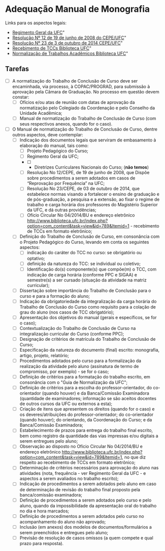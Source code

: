 # Adequação Manual de Monografia

Links para os aspectos legais:

- [Regimento Geral da UFC](http://www.ufc.br/images/_files/a_universidade/regimento_geral_ufc/regimento_geral_ufc.pdf)"
- [Resolução Nº 12 de 19 de junho de 2008 do CEPE/UFC](http://www.ufc.br/images/_files/a_universidade/cepe/resolucao_cepe_2008/resolucao12_cepe_2008.pdf)"
- [Resolução Nº 23 de 3 de outubro de 2014 CEPE/UFC](https://prograd.ufc.br/wp-content/uploads/2014/05/resolucao-03-2014-cepe-regime-de-trabalho-e-ch-docente.pdf)"
- [Recebimento de TCCs Biblioteca UFC](https://biblioteca.ufc.br/pt/perguntas-frequentes/recebimento-de-tccs/)"
- [Normalização de Trabalhos Acadêmicos Biblioteca UFC](https://biblioteca.ufc.br/pt/servicos-e-produtos/normalizacao-de-trabalhos-academicos/)"

## Tarefas

- [ ] A normatização do Trabalho de Conclusão de Curso deve ser encaminhada, via processo, à COPAC/PROGRAD, para submissão à aprovação pela Câmara de Graduação. No processo em questão devem constar:
  - [ ] Ofícios e/ou atas de reunião com datas de aprovação da normatização pelo Colegiado da Coordenação e pelo Conselho da Unidade Acadêmica;
  - [ ] Manual de normatização do Trabalho de Conclusão de Curso (com seus respectivos anexos, quando for o caso).
- [ ] O Manual de normatização do Trabalho de Conclusão de Curso, dentre outros aspectos, deve contemplar:
  - [ ] Indicação dos documentos legais que serviram de embasamento à elaboração do manual, tais como:
    - [ ] Projeto Pedagógico do Curso;
    - [ ] Regimento Geral da UFC;
    - [ ] - Diretrizes Curriculares Nacionais do Curso; (**não temos**)
    - [ ] Resolução No 12/CEPE, de 19 de junho de 2008, que Dispõe sobre procedimentos a serem adotados em casos de “Reprovação por Frequência” na UFC;
    - [ ] Resolução No 23/CEPE, de 03 de outubro de 2014, que estabelece normas visando a fortalecer o ensino de graduação e de pós-graduação, a pesquisa e a extensão, ao fixar o regime de trabalho e carga horária dos professores do Magistério Superior da UFC, e dá outras providências;
    - [ ] Ofício  Circular No 04/2014/BU e endereço eletrônico http://www.biblioteca.ufc.br/index.php?option=com_content&task=view&id=789&Itemid=1 - recebimento de TCCs em formato eletrônico;
  - [ ] Definição do Trabalho de Conclusão de Curso, em consonância com o Projeto Pedagógico do Curso, levando em conta os seguintes aspectos:
    - [ ] indicação do caráter do TCC no curso: se obrigatório ou optativo;
    - [ ] definição da natureza do TCC: se individual ou coletivo;
    - [ ] Identificação do(s) componente(s) que compõe(m) o TCC, com indicação de carga horária (conforme PPC e SIGAA) e semestre(s) a ser cursado (situação da atividade na matriz curricular);
  - [ ] Dissertação sobre importância do Trabalho de Conclusão para o curso e para a formação do aluno;
  - [ ] Indicação da obrigatoriedade da integralização da carga horária do Trabalho de Conclusão do Curso como requisito para a colação de grau do aluno (nos casos de TCC obrigatório);
  - [ ] Apresentação dos objetivos do manual (gerais e específicos, se for o caso);
  - [ ] Contextualização do Trabalho de Conclusão de Curso na integralização curricular do Curso (conforme PPC);
  - [ ] Designação de critérios de matrícula do Trabalho de Conclusão de Curso;
  - [ ] Especificação da natureza do documento (final) escrito: monografia, artigo, projeto, relatório;
  - [ ] Procedimentos adotados pelo curso para a formalização da realização da atividade pelo aluno (assinatura de termo de compromisso, por exemplo) - se for o caso;
  - [ ] Definição de critérios para a formatação do trabalho escrito, em consonância com o "Guia de Normalização da UFC";
  - [ ] Definição de critérios para a escolha do professor-orientador, do co-orientador (quando houver) e da Banca/Comissão Examinadora (quantidade de examinadores; informação se são aceitos docentes de outros cursos da UFC ou externos a esta);
  - [ ] Criação de itens que apresentem os direitos (quando for o caso) e os deveres/atribuições do professor-orientador; do co-orientador (quando houver); do orientando, da Coordenação do Curso; e da Banca/Comissão Examinadora;
  - [ ] Estabelecimento de prazos para entrega do trabalho final escrito, bem como registro da quantidade das vias impressas e/ou digitais a serem entregues pelo aluno;
  - [ ] Observação ao disposto no Ofício Circular No 04/2014/BU e endereço eletrônico http://www.biblioteca.ufc.br/index.php?option=com_content&task=view&id=789&Itemid=1, no que diz respeito ao recebimento de TCCs em formato eletrônico;
  - [ ] Determinação de critérios necessários para aprovação do aluno nas atividades (nota, frequência - ver Regimento Geral da UFC - e aspectos a serem avaliados no trabalho escrito);
  - [ ] Indicação de procedimentos a serem adotados pelo aluno em caso de determinação de revisão do trabalho final proposto pela banca/comissão examinadora;
  - [ ] Definição de procedimentos a serem adotados pelo curso e pelo aluno, quando da impossibilidade da apresentação oral do trabalho no dia e hora marcados;
  - [ ] Definição de procedimentos a serem adotados pelo curso no acompanhamento do aluno não aprovado;
  - [ ] Inclusão (em anexos) dos modelos de documentos/formulários a serem preenchidos e entregues pelo aluno;
  - [ ] Previsão de resolução de casos omissos (a quem compete e qual prazo para resposta).
